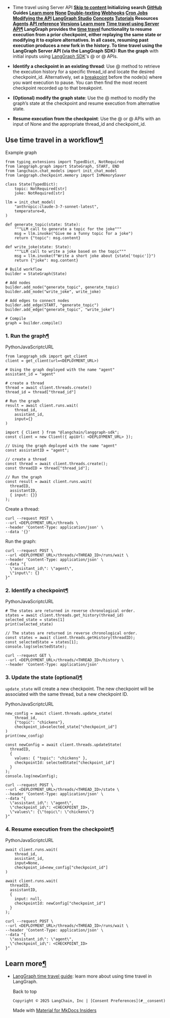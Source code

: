 - Time travel using Server API **[Skip to content](#time-travel-using-server-api) Initializing search [GitHub](https://github.com/langchain-ai/langgraphjs) Guides [Learn more](#learn-more) [None](../human_in_the_loop_review_tool_calls.md) [Double-texting](../../../how-tos#double-texting) [Webhooks](../webhooks/) [Cron Jobs](../cron_jobs/) [Modifying the API](../../../how-tos#modifying-the-api) [LangGraph Studio](../../../how-tos#langgraph-studio) [Concepts](../../../concepts/) [Tutorials](../../../tutorials/) Resources [Agents](../../../agents/overview/) [API reference](../../../reference/) [Versions](../../../versions/) [Learn more](#learn-more) [Time travel using Server API¶](#time-travel-using-server-api) LangGraph provides the [time travel](../../../concepts/time-travel/) functionality to resume execution from a prior checkpoint, either replaying the same state or modifying it to explore alternatives. In all cases, resuming past execution produces a new fork in the history. To time travel using the LangGraph Server API (via the LangGraph SDK): Run the graph** with initial inputs using [LangGraph SDK](https://langchain-ai.github.io/langgraph/cloud/reference/sdk/python_sdk_ref/)'s @ or @ APIs.

- **Identify a checkpoint in an existing thread**: Use @ method to retrieve the execution history for a specific thread_id and locate the desired checkpoint_id. Alternatively, set a [breakpoint](./human_in_the_loop_breakpoint.md) before the node(s) where you want execution to pause. You can then find the most recent checkpoint recorded up to that breakpoint.

- **(Optional) modify the graph state**: Use the @ method to modify the graph’s state at the checkpoint and resume execution from alternative state.

- **Resume execution from the checkpoint**: Use the @ or @ APIs with an input of None and the appropriate thread_id and checkpoint_id.

## Use time travel in a workflow[¶](#use-time-travel-in-a-workflow)

Example graph

```
from typing_extensions import TypedDict, NotRequired
from langgraph.graph import StateGraph, START, END
from langchain.chat_models import init_chat_model
from langgraph.checkpoint.memory import InMemorySaver

class State(TypedDict):
    topic: NotRequired[str]
    joke: NotRequired[str]

llm = init_chat_model(
    "anthropic:claude-3-7-sonnet-latest",
    temperature=0,
)

def generate_topic(state: State):
    """LLM call to generate a topic for the joke"""
    msg = llm.invoke("Give me a funny topic for a joke")
    return {"topic": msg.content}

def write_joke(state: State):
    """LLM call to write a joke based on the topic"""
    msg = llm.invoke(f"Write a short joke about {state['topic']}")
    return {"joke": msg.content}

# Build workflow
builder = StateGraph(State)

# Add nodes
builder.add_node("generate_topic", generate_topic)
builder.add_node("write_joke", write_joke)

# Add edges to connect nodes
builder.add_edge(START, "generate_topic")
builder.add_edge("generate_topic", "write_joke")

# Compile
graph = builder.compile()

```

### 1. Run the graph[¶](#1-run-the-graph)

PythonJavaScriptcURL

```
from langgraph_sdk import get_client
client = get_client(url=<DEPLOYMENT_URL>)

# Using the graph deployed with the name "agent"
assistant_id = "agent"

# create a thread
thread = await client.threads.create()
thread_id = thread["thread_id"]

# Run the graph
result = await client.runs.wait(
    thread_id,
    assistant_id,
    input={}
)

```

```
import { Client } from "@langchain/langgraph-sdk";
const client = new Client({ apiUrl: <DEPLOYMENT_URL> });

// Using the graph deployed with the name "agent"
const assistantID = "agent";

// create a thread
const thread = await client.threads.create();
const threadID = thread["thread_id"];

// Run the graph
const result = await client.runs.wait(
  threadID,
  assistantID,
  { input: {}}
);

```

Create a thread:

```
curl --request POST \
--url <DEPLOYMENT_URL>/threads \
--header 'Content-Type: application/json' \
--data '{}'

```

Run the graph:

```
curl --request POST \
--url <DEPLOYMENT_URL>/threads/<THREAD_ID>/runs/wait \
--header 'Content-Type: application/json' \
--data "{
  \"assistant_id\": \"agent\",
  \"input\": {}
}"

```

### 2. Identify a checkpoint[¶](#2-identify-a-checkpoint)

PythonJavaScriptcURL

```
# The states are returned in reverse chronological order.
states = await client.threads.get_history(thread_id)
selected_state = states[1]
print(selected_state)

```

```
// The states are returned in reverse chronological order.
const states = await client.threads.getHistory(threadID);
const selectedState = states[1];
console.log(selectedState);

```

```
curl --request GET \
--url <DEPLOYMENT_URL>/threads/<THREAD_ID>/history \
--header 'Content-Type: application/json'

```

### 3. Update the state (optional)[¶](#3-update-the-state-optional)

`update_state` will create a new checkpoint. The new checkpoint will be associated with the same thread, but a new checkpoint ID.

PythonJavaScriptcURL

```
new_config = await client.threads.update_state(
    thread_id,
    {"topic": "chickens"},
    checkpoint_id=selected_state["checkpoint_id"]
)
print(new_config)

```

```
const newConfig = await client.threads.updateState(
  threadID,
  {
    values: { "topic": "chickens" },
    checkpointId: selectedState["checkpoint_id"]
  }
);
console.log(newConfig);

```

```
curl --request POST \
--url <DEPLOYMENT_URL>/threads/<THREAD_ID>/state \
--header 'Content-Type: application/json' \
--data "{
  \"assistant_id\": \"agent\",
  \"checkpoint_id\": <CHECKPOINT_ID>,
  \"values\": {\"topic\": \"chickens\"}
}"

```

### 4. Resume execution from the checkpoint[¶](#4-resume-execution-from-the-checkpoint)

PythonJavaScriptcURL

```
await client.runs.wait(
    thread_id,
    assistant_id,
    input=None,
    checkpoint_id=new_config["checkpoint_id"]
)

```

```
await client.runs.wait(
  threadID,
  assistantID,
  {
    input: null,
    checkpointId: newConfig["checkpoint_id"]
  }
);

```

```
curl --request POST \
--url <DEPLOYMENT_URL>/threads/<THREAD_ID>/runs/wait \
--header 'Content-Type: application/json' \
--data "{
  \"assistant_id\": \"agent\",
  \"checkpoint_id\": <CHECKPOINT_ID>
}"

```

## Learn more[¶](#learn-more)

- [LangGraph time travel guide](../../how-tos/human_in_the_loop/time-travel.md): learn more about using time travel in LangGraph.

  Back to top

      Copyright © 2025 LangChain, Inc | [Consent Preferences](#__consent)



    Made with
    [Material for MkDocs Insiders](https://squidfunk.github.io/mkdocs-material/)

[](https://langchain-ai.github.io/langgraph/)
[](https://github.com/langchain-ai/langgraphjs)
[](https://twitter.com/LangChainAI)